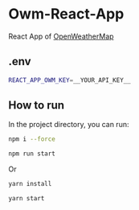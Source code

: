 # Owm-React-App

React App of [OpenWeatherMap](https://openweathermap.org/)

## .env

```bash
REACT_APP_OWM_KEY=__YOUR_API_KEY__
```

## How to run

In the project directory, you can run:

```bash
npm i --force

npm run start
```

Or

```bash
yarn install

yarn start
```
